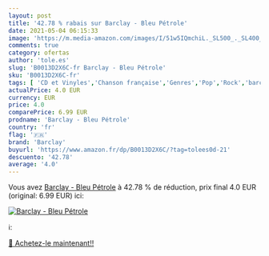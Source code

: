 ```yaml
---
layout: post
title: '42.78 % rabais sur Barclay - Bleu Pétrole'
date: 2021-05-04 06:15:33
image: 'https://m.media-amazon.com/images/I/51w5IQmchiL._SL500_._SL400_.jpg'
comments: true
category: ofertas
author: 'tole.es'
slug: 'B0013D2X6C-fr Barclay - Bleu Pétrole'
sku: 'B0013D2X6C-fr'
tags: [ 'CD et Vinyles','Chanson française','Genres','Pop','Rock','barclay', ]
actualPrice: 4.0 EUR
currency: EUR
price: 4.0
comparePrice: 6.99 EUR
prodname: 'Barclay - Bleu Pétrole'
country: 'fr'
flag: '🇫🇷'
brand: 'Barclay'
buyurl: 'https://www.amazon.fr/dp/B0013D2X6C/?tag=tolees0d-21'
descuento: '42.78'
average: '4.0'
---
```


Vous avez [Barclay - Bleu Pétrole](https://www.amazon.fr/dp/B0013D2X6C/?tag=tolees0d-21)  à  42.78 % de réduction, prix final  4.0 EUR (original: 6.99 EUR) ici:

[![Barclay - Bleu Pétrole](https://m.media-amazon.com/images/I/51w5IQmchiL._SL500_._SL400_.jpg)](https://www.amazon.fr/dp/B0013D2X6C/?tag=tolees0d-21)

ℹ️:


[🛒 Achetez-le maintenant!!](https://www.amazon.fr/dp/B0013D2X6C/?tag=tolees0d-21)
